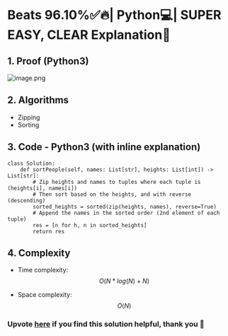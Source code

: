 # Beats 96.10%✅🔥| Python💻| SUPER EASY, CLEAR Explanation📕

## 1. Proof (Python3)
![image.png](https://assets.leetcode.com/users/images/7b8d791b-3d14-46fb-9637-db9c0bdaaa5a_1721665366.979954.png)

## 2. Algorithms
* Zipping
* Sorting

## 3. Code - Python3 (with inline explanation)
```python3 []
class Solution:
    def sortPeople(self, names: List[str], heights: List[int]) -> List[str]:
        # Zip heights and names to tuples where each tuple is (heights[i], names[i])
        # Then sort based on the heights, and with reverse (descending)
        sorted_heights = sorted(zip(heights, names), reverse=True)
        # Append the names in the sorted order (2nd element of each tuple)
        res = [n for h, n in sorted_heights]
        return res
```

## 4. Complexity

- Time complexity: $$O(N*log(N) + N)$$

- Space complexity: $$O(N)$$

### Upvote [here](https://leetcode.com/problems/sort-the-people/solutions/5518092/beats-96-10-python-super-easy-clear-explanation) if you find this solution helpful, thank you 🤍
